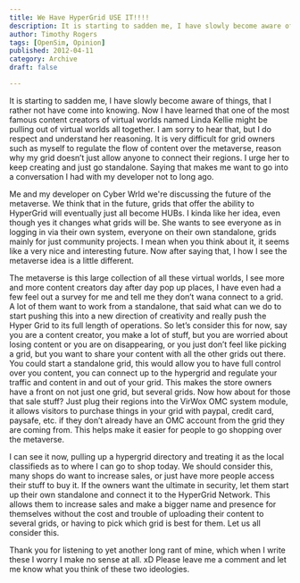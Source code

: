 ```yaml
---
title: We Have HyperGrid USE IT!!!!
description: It is starting to sadden me, I have slowly become aware of things, that I rather not have come into knowing...
author: Timothy Rogers
tags: [OpenSim, Opinion]
published: 2012-04-11
category: Archive
draft: false

---
```

It is starting to sadden me, I have slowly become aware of things, that I rather not have come into knowing. Now I have learned that one of the most famous content creators of virtual worlds named Linda Kellie might be pulling out of virtual worlds all together. I am sorry to hear that, but I do respect and understand her reasoning. It is very difficult for grid owners such as myself to regulate the flow of content over the metaverse, reason why my grid doesn’t just allow anyone to connect their regions. I urge her to keep creating and just go standalone. Saying that makes me want to go into a conversation I had with my developer not to long ago.

Me and my developer on Cyber Wrld we're discussing the future of the metaverse. We think that in the future, grids that offer the ability to HyperGrid will eventually just all become HUBs. I kinda like her idea, even though yes it changes what grids will be. She wants to see everyone as in logging in via their own system, everyone on their own standalone, grids mainly for just community projects. I mean when you think about it, it seems like a very nice and interesting future. Now after saying that, I how I see the metaverse idea is a little different.

The metaverse is this large collection of all these virtual worlds, I see more and more content creators day after day pop up places, I have even had a few feel out a survey for me and tell me they don’t wana connect to a grid. A lot of them want to work from a standalone, that said what can we do to start pushing this into a new direction of creativity and really push the Hyper Grid to its full length of operations. So let’s consider this for now, say you are a content creator, you make a lot of stuff, but you are worried about losing content or you are on disappearing, or you just don’t feel like picking a grid, but you want to share your content with all the other grids out there. You could start a standalone grid, this would allow you to have full control over you content, you can connect up to the hypergrid and regulate your traffic and content in and out of your grid. This makes the store owners have a front on not just one grid, but several grids. Now how about for those that sale stuff? Just plug their regions into the VirWox OMC system module, it allows visitors to purchase things in your grid with paypal, credit card, paysafe, etc. if they don’t already have an OMC account from the grid they are coming from. This helps make it easier for people to go shopping over the metaverse.

I can see it now, pulling up a hypergrid directory and treating it as the local classifieds as to where I can go to shop today. We should consider this, many shops do want to increase sales, or just have more people access their stuff to buy it. If the owners want the ultimate in security, let them start up their own standalone and connect it to the HyperGrid Network. This allows them to increase sales and make a bigger name and presence for themselves without the cost and trouble of uploading their content to several grids, or having to pick which grid is best for them. Let us all consider this.

Thank you for listening to yet another long rant of mine, which when I write these I worry I make no sense at all. xD Please leave me a comment and let me know what you think of these two ideologies.